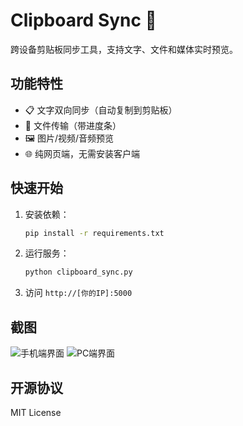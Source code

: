 # Clipboard Sync 🚀

跨设备剪贴板同步工具，支持文字、文件和媒体实时预览。

## 功能特性
- 📋 文字双向同步（自动复制到剪贴板）
- 📁 文件传输（带进度条）
- 🖼️ 图片/视频/音频预览
- 🌐 纯网页端，无需安装客户端

## 快速开始
1. 安装依赖：
   ```bash
   pip install -r requirements.txt
   ```
2. 运行服务：
   ```bash
   python clipboard_sync.py
   ```
3. 访问 `http://[你的IP]:5000`

## 截图
![手机端界面](screenshot_mobile.png)
![PC端界面](screenshot_pc.png)

## 开源协议
MIT License